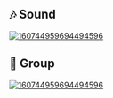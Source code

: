 
<!--  <img src="https://i.ibb.co/HXHSXnc/Kapong-Mini.png" alt="Kapong-Mini" border="0" /> -->

<!-- <img src="https://img.shields.io/badge/Spotify-1ED760?&style=for-the-badge&logo=spotify&logoColor=white" /> -->
<!-- <img src="https://github.githubassets.com/images/icons/emoji/unicode/1f3b6.png" width="30" height="30"  /> --><h2>🎶 Sound</h2>
[![160744959694494596](https://img.shields.io/badge/Spotify-1ED760?&style=for-the-badge&logo=spotify&logoColor=white)](https://open.spotify.com/track/5elW2CKSoqjYoJ32AGDxf1?si=a4fe6c2ff26948e7)

<!-- <img src="https://github.githubassets.com/images/icons/emoji/unicode/1f91c.png" />Group --><h2>🤜 Group</h2>
[![160744959694494596](https://img.shields.io/badge/Discord-5865F2?style=for-the-badge&logo=discord&logoColor=white)](https://discord.gg/F4fXj3E5)




